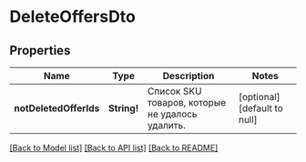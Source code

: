 # DeleteOffersDto

## Properties
Name | Type | Description | Notes
------------ | ------------- | ------------- | -------------
**notDeletedOfferIds** | **String!** | Список SKU товаров, которые не удалось удалить. | [optional] [default to null]

[[Back to Model list]](../README.md#documentation-for-models) [[Back to API list]](../README.md#documentation-for-api-endpoints) [[Back to README]](../README.md)


